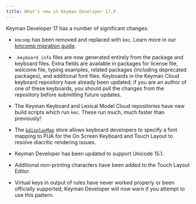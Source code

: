 ```yaml
---
title: What's new in Keyman Developer 17.0
---
```


Keyman Developer 17 has a number of significant changes:

* `kmcomp` has been removed and replaced with `kmc`. Learn more in our [kmcomp migration guide](reference/kmc/cli/kmcomp-migration).

* `.keyboard_info` files are now generated entirely from the package and
  keyboard files. Extra fields are available in packages for license file,
  welcome file, typing examples, related packages (including deprecated
  packages), and additional font files. Keyboards in the Keyman Cloud
  keyboard repository have already been updated; if you are an author of
  one of these keyboards, you should pull the changes from the repository
  before submitting future updates.

* The Keyman Keyboard and Lexical Model Cloud repositories have new build
  scripts which run `kmc`. These run much, much faster than previously!

* The [`&displayMap`](/developer/language/reference/displaymap) store allows
  keyboard developers to specify a font mapping to PUA for the On Screen
  Keyboard and Touch Layout to resolve diacritic rendering issues.

* Keyman Developer has been updated to support Unicode 15.1.

* Additional non-printing characters have been added to the Touch Layout Editor.

* Virtual keys in output of rules have never worked properly or been officially
  supported; Keyman Developer will now warn if you attempt to use this pattern.
